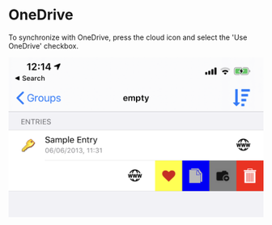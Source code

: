 # OneDrive

To synchronize with OneDrive, press the cloud icon and select the 'Use OneDrive' checkbox.

![Cloud provider page](../../.gitbook/assets/image%20%286%29.png)

